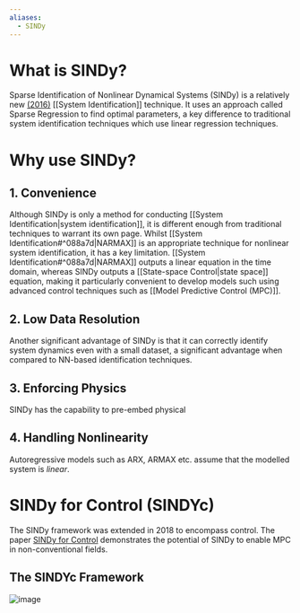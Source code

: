 ```yaml
---
aliases:
  - SINDy
---
```


# What is SINDy?
Sparse Identification of Nonlinear Dynamical Systems (SINDy) is a relatively new [(2016)](https://arxiv.org/abs/1509.03580) [[System Identification]] technique. It uses an approach called Sparse Regression to find optimal parameters, a key difference to traditional system identification techniques which use linear regression techniques.

# Why use SINDy?

## 1. Convenience
Although SINDy is only a method for conducting [[System Identification|system identification]], it is different enough from traditional techniques to warrant its own page. Whilst [[System Identification#^088a7d|NARMAX]] is an appropriate technique for nonlinear system identification, it has a key limitation. [[System Identification#^088a7d|NARMAX]] outputs a linear equation in the time domain, whereas SINDy outputs a [[State-space Control|state space]] equation, making it particularly convenient to develop models such using advanced control techniques such as [[Model Predictive Control (MPC)]].

## 2. Low Data Resolution
Another significant advantage of SINDy is that it can correctly identify system dynamics even with a small dataset, a significant advantage when compared to NN-based identification techniques. 

## 3. Enforcing Physics
SINDy has the capability to pre-embed physical 

## 4. Handling Nonlinearity
Autoregressive models such as ARX, ARMAX etc. assume that the modelled system is *linear*. 

# SINDy for Control (SINDYc)

The SINDy framework was extended in 2018 to encompass control. The paper [SINDy for Control](https://royalsocietypublishing.org/doi/10.1098/rspa.2018.0335) demonstrates the potential of SINDy to enable MPC in non-conventional fields. 

## The SINDYc Framework

![image](https://royalsocietypublishing.org/cms/asset/7386f85e-7158-41f0-af80-26c90b3198a8/rspa20180335f02.jpg)

